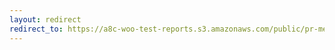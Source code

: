 ```yaml
---
layout: redirect
redirect_to: https://a8c-woo-test-reports.s3.amazonaws.com/public/pr-merge/40705/e2e/index.html
---
```


